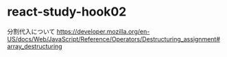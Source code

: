 # react-study-hook02
分割代入について
https://developer.mozilla.org/en-US/docs/Web/JavaScript/Reference/Operators/Destructuring_assignment#array_destructuring
